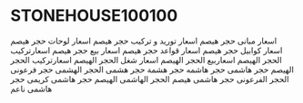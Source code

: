 # STONEHOUSE100100
  اسعار مبانى حجر هيصم اسعار توريد و تركيب حجر هيصم اسعار لوحات حجر هيصم اسعار كوابيل حجر هيصم اسعار قواعد حجر هيصم اسعار بيع حجر هيصم اسعارتركيب الحجر الهيصم اسعاربيع الحجر الهيصم اسعار شغل الحجر الهيصم اسعارتركيب الحجر الهيصم  حجر هاشمى حجر هاشمه حجر هشمة حجر هشمى الحجر الهشمى حجر فرعونى الحجر الفرعونى حجر هاشمى هيصم الحجر الهاشمى الهيصم حجر هاشمى كريمى حجر هاشمى ناعم
